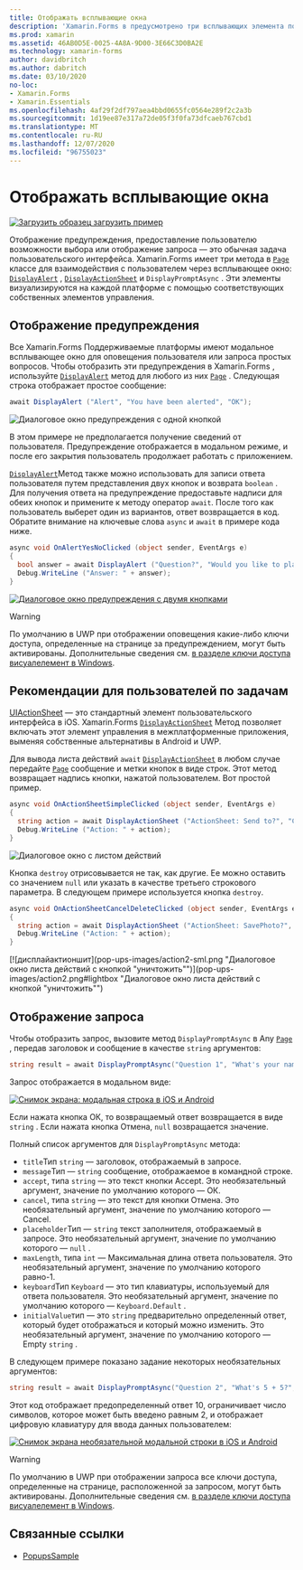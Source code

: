 ```yaml
---
title: Отображать всплывающие окна
description: 'Xamarin.Forms в предусмотрено три всплывающих элемента пользовательского интерфейса: предупреждение, лист действий и запрос. В этой статье демонстрируется использование API предупреждений, листов действий и интерфейсов командной строки для вывода диалоговых окон, предлагающих пользователям простые вопросы, помогающие пользователям выполнять задачи и выводить запросы.'
ms.prod: xamarin
ms.assetid: 46AB0D5E-0025-4A8A-9D00-3E66C3D0BA2E
ms.technology: xamarin-forms
author: davidbritch
ms.author: dabritch
ms.date: 03/10/2020
no-loc:
- Xamarin.Forms
- Xamarin.Essentials
ms.openlocfilehash: 4af29f2df797aea4bbd0655fc0564e289f2c2a3b
ms.sourcegitcommit: 1d19ee87e317a72de05f3f0fa73dfcaeb767cbd1
ms.translationtype: MT
ms.contentlocale: ru-RU
ms.lasthandoff: 12/07/2020
ms.locfileid: "96755023"
---
```

# <a name="display-pop-ups"></a>Отображать всплывающие окна

[![Загрузить образец](~/media/shared/download.png) загрузить пример](/samples/xamarin/xamarin-forms-samples/navigation-pop-ups)

Отображение предупреждения, предоставление пользователю возможности выбора или отображение запроса — это обычная задача пользовательского интерфейса. Xamarin.Forms имеет три метода в [`Page`](xref:Xamarin.Forms.Page) классе для взаимодействия с пользователем через всплывающее окно: [`DisplayAlert`](xref:Xamarin.Forms.Page.DisplayAlert*) , [`DisplayActionSheet`](xref:Xamarin.Forms.Page.DisplayActionSheet*) и `DisplayPromptAsync` . Эти элементы визуализируются на каждой платформе с помощью соответствующих собственных элементов управления.

## <a name="display-an-alert"></a>Отображение предупреждения

Все Xamarin.Forms Поддерживаемые платформы имеют модальное всплывающее окно для оповещения пользователя или запроса простых вопросов. Чтобы отобразить эти предупреждения в Xamarin.Forms , используйте [`DisplayAlert`](xref:Xamarin.Forms.Page.DisplayAlert*) метод для любого из них [`Page`](xref:Xamarin.Forms.Page) . Следующая строка отображает простое сообщение:

```csharp
await DisplayAlert ("Alert", "You have been alerted", "OK");
```

![Диалоговое окно предупреждения с одной кнопкой](pop-ups-images/alert.png)

В этом примере не предполагается получение сведений от пользователя. Предупреждение отображается в модальном режиме, и после его закрытия пользователь продолжает работать с приложением.

[`DisplayAlert`](xref:Xamarin.Forms.Page.DisplayAlert*)Метод также можно использовать для записи ответа пользователя путем представления двух кнопок и возврата `boolean` . Для получения ответа на предупреждение предоставьте надписи для обеих кнопок и примените к методу оператор `await`. После того как пользователь выберет один из вариантов, ответ возвращается в код. Обратите внимание на ключевые слова `async` и `await` в примере кода ниже.

```csharp
async void OnAlertYesNoClicked (object sender, EventArgs e)
{
  bool answer = await DisplayAlert ("Question?", "Would you like to play a game", "Yes", "No");
  Debug.WriteLine ("Answer: " + answer);
}
```

[![Диалоговое окно предупреждения с двумя кнопками](pop-ups-images/alert2-sml.png)](pop-ups-images/alert2.png#lightbox)

> [!WARNING]
> По умолчанию в UWP при отображении оповещения какие-либо ключи доступа, определенные на странице за предупреждением, могут быть активированы. Дополнительные сведения см. [в разделе ключи доступа висуалелемент в Windows](~/xamarin-forms/platform/windows/visualelement-access-keys.md).

## <a name="guide-users-through-tasks"></a>Рекомендации для пользователей по задачам

[UIActionSheet](https://developer.apple.com/library/ios/documentation/uikit/reference/uiactionsheet_class/Reference/Reference.html) — это стандартный элемент пользовательского интерфейса в iOS. Xamarin.Forms [`DisplayActionSheet`](xref:Xamarin.Forms.Page.DisplayActionSheet*) Метод позволяет включать этот элемент управления в межплатформенные приложения, выменяя собственные альтернативы в Android и UWP.

Для вывода листа действий `await` [`DisplayActionSheet`](xref:Xamarin.Forms.Page.DisplayActionSheet*) в любом случае передайте [`Page`](xref:Xamarin.Forms.Page) сообщение и метки кнопок в виде строк. Этот метод возвращает надпись кнопки, нажатой пользователем. Вот простой пример.

```csharp
async void OnActionSheetSimpleClicked (object sender, EventArgs e)
{
  string action = await DisplayActionSheet ("ActionSheet: Send to?", "Cancel", null, "Email", "Twitter", "Facebook");
  Debug.WriteLine ("Action: " + action);
}
```

![Диалоговое окно с листом действий](pop-ups-images/action.png)

Кнопка `destroy` отрисовывается не так, как другие. Ее можно оставить со значением `null` или указать в качестве третьего строкового параметра. В следующем примере используется кнопка `destroy`.

```csharp
async void OnActionSheetCancelDeleteClicked (object sender, EventArgs e)
{
  string action = await DisplayActionSheet ("ActionSheet: SavePhoto?", "Cancel", "Delete", "Photo Roll", "Email");
  Debug.WriteLine ("Action: " + action);
}
```

[![дисплайактионшит](pop-ups-images/action2-sml.png "Диалоговое окно листа действий с кнопкой "уничтожить"")](pop-ups-images/action2.png#lightbox "Диалоговое окно листа действий с кнопкой "уничтожить"")

## <a name="display-a-prompt"></a>Отображение запроса

Чтобы отобразить запрос, вызовите метод `DisplayPromptAsync` в Any [`Page`](xref:Xamarin.Forms.Page) , передав заголовок и сообщение в качестве `string` аргументов:

```csharp
string result = await DisplayPromptAsync("Question 1", "What's your name?");
```

Запрос отображается в модальном виде:

[![Снимок экрана: модальная строка в iOS и Android](pop-ups-images/simple-prompt.png "Модальная строка")](pop-ups-images/simple-prompt-large.png#lightbox "Модальная строка")

Если нажата кнопка ОК, то возвращаемый ответ возвращается в виде `string` . Если нажата кнопка Отмена, `null` возвращается значение.

Полный список аргументов для `DisplayPromptAsync` метода:

- `title`Тип `string` — заголовок, отображаемый в запросе.
- `message`Тип — `string` сообщение, отображаемое в командной строке.
- `accept`, типа `string` — это текст кнопки Accept. Это необязательный аргумент, значение по умолчанию которого — ОК.
- `cancel`, типа `string` — это текст для кнопки Отмена. Это необязательный аргумент, значение по умолчанию которого — Cancel.
- `placeholder`Тип — `string` текст заполнителя, отображаемый в запросе. Это необязательный аргумент, значение по умолчанию которого — `null` .
- `maxLength`, типа `int` — Максимальная длина ответа пользователя. Это необязательный аргумент, значение по умолчанию которого равно-1.
- `keyboard`Тип `Keyboard` — это тип клавиатуры, используемый для ответа пользователя. Это необязательный аргумент, значение по умолчанию которого — `Keyboard.Default` .
- `initialValue`тип — это `string` предварительно определенный ответ, который будет отображаться и который можно изменить. Это необязательный аргумент, значение по умолчанию которого — Empty `string` .

В следующем примере показано задание некоторых необязательных аргументов:

```csharp
string result = await DisplayPromptAsync("Question 2", "What's 5 + 5?", initialValue: "10", maxLength: 2, keyboard: Keyboard.Numeric);
```

Этот код отображает предопределенный ответ 10, ограничивает число символов, которое может быть введено равным 2, и отображает цифровую клавиатуру для ввода данных пользователем:

[![Снимок экрана необязательной модальной строки в iOS и Android](pop-ups-images/keyboard-prompt.png "Модальная строка")](pop-ups-images/keyboard-prompt-large.png#lightbox "Модальная строка")

> [!WARNING]
> По умолчанию в UWP при отображении запроса все ключи доступа, определенные на странице, расположенной за запросом, могут быть активированы. Дополнительные сведения см. [в разделе ключи доступа висуалелемент в Windows](~/xamarin-forms/platform/windows/visualelement-access-keys.md).

## <a name="related-links"></a>Связанные ссылки

- [PopupsSample](/samples/xamarin/xamarin-forms-samples/navigation-pop-ups)
